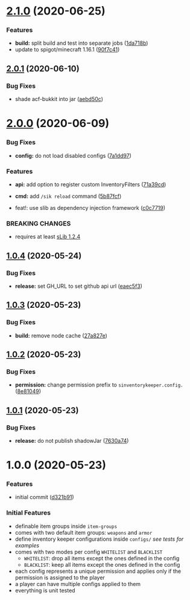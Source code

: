 # [2.1.0](https://github.com/Silthus/sInventoryKeeper/compare/v2.0.1...v2.1.0) (2020-06-25)


### Features

* **build:** split build and test into separate jobs ([1da718b](https://github.com/Silthus/sInventoryKeeper/commit/1da718b6b31ca68d8e6224487fb22463f7cf5447))
* update to spigot/minecraft 1.16.1 ([90f7c41](https://github.com/Silthus/sInventoryKeeper/commit/90f7c41ba8cb5a1fdea044926b0684831cdf1699))

## [2.0.1](https://github.com/Silthus/sInventoryKeeper/compare/v2.0.0...v2.0.1) (2020-06-10)


### Bug Fixes

* shade acf-bukkit into jar ([aebd50c](https://github.com/Silthus/sInventoryKeeper/commit/aebd50c0e2f8a1855bc18444e92837edd2996e47))

# [2.0.0](https://github.com/Silthus/sInventoryKeeper/compare/v1.0.4...v2.0.0) (2020-06-09)


### Bug Fixes

* **config:** do not load disabled configs ([7a1dd97](https://github.com/Silthus/sInventoryKeeper/commit/7a1dd9731cb1aee91d66537e4fec2cace7c62dcf))


### Features

* **api:** add option to register custom InventoryFilters ([71a39cd](https://github.com/Silthus/sInventoryKeeper/commit/71a39cd13d64b496ff0ab17289a737ab2d9ffe37))
* **cmd:** add `/sik reload` command ([5b87fcf](https://github.com/Silthus/sInventoryKeeper/commit/5b87fcf9bbad027e783b1657f140d10dcdf1739a))


* feat!: use slib as dependency injection framework ([c0c7719](https://github.com/Silthus/sInventoryKeeper/commit/c0c77191214a7f41afc57f8e39e62bd0f2469bb0))


### BREAKING CHANGES

* requires at least [sLib 1.2.4](https://github.com/Silthus/sLib/releases/tag/v1.2.4)

## [1.0.4](https://github.com/Silthus/sInventoryKeeper/compare/v1.0.3...v1.0.4) (2020-05-24)


### Bug Fixes

* **release:** set GH_URL to set github api url ([eaec5f3](https://github.com/Silthus/sInventoryKeeper/commit/eaec5f3b008f787eba078df8a55f509043bdc6a6))

## [1.0.3](https://github.com/Silthus/sInventoryKeeper/compare/v1.0.2...v1.0.3) (2020-05-23)


### Bug Fixes

* **build:** remove node cache ([27a827e](https://github.com/Silthus/sInventoryKeeper/commit/27a827e3393776f1b9304dd3e91592294c343591))

## [1.0.2](https://github.com/Silthus/sInventoryKeeper/compare/v1.0.1...v1.0.2) (2020-05-23)


### Bug Fixes

* **permission:** change permission prefix to `sinventorykeeper.config.` ([8e81049](https://github.com/Silthus/sInventoryKeeper/commit/8e81049720ef5af4bdb04d17663880e3f2a57a90))

## [1.0.1](https://github.com/Silthus/sInventoryKeeper/compare/v1.0.0...v1.0.1) (2020-05-23)


### Bug Fixes

* **release:** do not publish shadowJar ([7630a74](https://github.com/Silthus/sInventoryKeeper/commit/7630a7444d11c80f7d4b0f88722b83c861133c9c))

# 1.0.0 (2020-05-23)


### Features

* initial commit ([d321b91](https://github.com/Silthus/sInventoryKeeper/commit/d321b91d2cc7fcc2411f1281c67969f8565b2587))

### Initial Features

* definable item groups inside `item-groups`
* comes with two default item groups: `weapons` and `armor`
* define inventory keeper configurations inside `configs/` *see tests for examples*
* comes with two modes per config `WHITELIST` and `BLACKLIST`
  - `WHITELIST`: drop all items except the ones defined in the config
  - `BLACKLIST`: keep all items except the ones defined in the config
* each config represents a unique permission and applies only if the permission is assigned to the player
* a player can have multiple configs applied to them
* everything is unit tested
